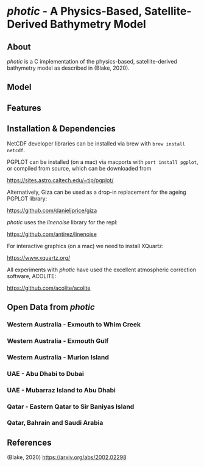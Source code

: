 # _photic_ - A Physics-Based, Satellite-Derived Bathymetry Model


## About

_photic_ is a C implementation of the physics-based, satellite-derived bathymetry model as described in (Blake, 2020). 

## Model


## Features 


## Installation & Dependencies 

NetCDF developer libraries can be installed via brew with `brew install netcdf`. 

PGPLOT can be installed (on a mac) via macports with `port install pgplot`, or compiled from source, which can be downloaded from

https://sites.astro.caltech.edu/~tjp/pgplot/

Alternatively, Giza can be used as a drop-in replacement for the ageing PGPLOT library:

https://github.com/danieljprice/giza

_photic_ uses the _linenoise_ library for the repl:

https://github.com/antirez/linenoise

For interactive graphics (on a mac) we need to install XQuartz:

https://www.xquartz.org/

All experiments with _photic_ have used the excellent atmospheric correction software, ACOLITE: 

https://github.com/acolite/acolite

## Open Data from _photic_

### Western Australia - Exmouth to Whim Creek 

### Western Australia - Exmouth Gulf

### Western Australia - Murion Island

### UAE - Abu Dhabi to Dubai

### UAE - Mubarraz Island to Abu Dhabi 

### Qatar - Eastern Qatar to Sir Baniyas Island

### Qatar, Bahrain and Saudi Arabia

## References

(Blake, 2020) https://arxiv.org/abs/2002.02298
